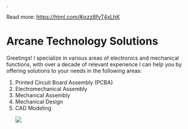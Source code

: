 <html>

<head>
<title>My First Webpage</title>
<meta charset="UTF-8">
<meta name="description" content="This field contains information about your page. It is usually around two sentences long.">.
<meta name="author" content="Conor Sheils">
</header>


Read more: https://html.com/#ixzz8fvT4xLhK

<body>
  <h1>Arcane Technology Solutions</h1>
  <p>Greetings! I specialize in various areas of electronics and mechanical functions, with over a decade of relevant experience I can help you by offering solutions to your needs in the following areas:
<ol>
  <li>Printed Circuit Board Assembly (PCBA)</li>
  <li>Electromechanical Assembly</li>
  <li>Mechanical Assembly</li>
  <li>Mechanical Design</li>
  <li>CAD Modeling</li>
</p>
  <img src="https://content.codecademy.com/articles/github-pages-via-web-app/happy-ice-cream.gif" />
</body>

</html>
